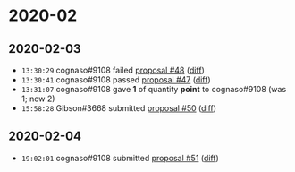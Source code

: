 # 2020-02

## 2020-02-03

* `13:30:29` cognaso#9108 failed [proposal #48](../proposals.md#48) ([diff](https://github.com/Quonauts/Quonauts-6/commit/0f5f87353a3b2d5e3455b2dd97c2ec82378347fa))
* `13:30:41` cognaso#9108 passed [proposal #47](../proposals.md#47) ([diff](https://github.com/Quonauts/Quonauts-6/commit/d3f8c361acb0fbb43b581f73f1ca6914a1af0058))
* `13:31:07` cognaso#9108 gave **1** of quantity **point** to cognaso#9108 (was 1; now 2)
* `15:58:28` Gibson#3668 submitted [proposal #50](../proposals.md#50) ([diff](https://github.com/Quonauts/Quonauts-6/commit/31da7fb3554c691c09bc3061a101d7e33755d6df))

## 2020-02-04

* `19:02:01` cognaso#9108 submitted [proposal #51](../proposals.md#51) ([diff](https://github.com/Quonauts/Quonauts-6/commit/0cdb68cbff7d0e22dd2344cb3b8a38047a614b97))

